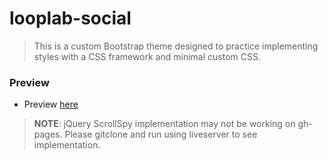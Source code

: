 # looplab-social

 > This is a custom Bootstrap theme designed to practice implementing styles with a CSS framework and minimal custom CSS. 

 ### Preview 
  - Preview [here](https://agarcian031.github.io/looplab-social/)

> **NOTE**: jQuery ScrollSpy implementation may not be working on gh-pages. Please gitclone and run using liveserver to see implementation. 
